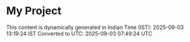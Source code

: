 # My Project

This content is dynamically generated in Indian Time (IST): 2025-09-03 13:19:24 IST
Converted to UTC: 2025-09-03 07:49:24 UTC
